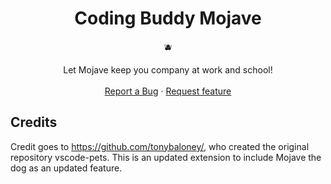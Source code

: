 <div align='center'>

# Coding Buddy Mojave

🫐
</div>    

<p align="center">
    Let Mojave keep you company at work and school!
    <br>
    <br>
    <a href="https://github.com/tonybaloney/vscode-pets/issues/new?assignees=&labels=feature&template=bug_report.md&title=">Report a Bug</a>
    ·
    <a href="https://github.com/tonybaloney/vscode-pets/issues/new?assignees=&labels=feature&template=feature_request.md&title=">Request feature</a>
</p>

## Credits

Credit goes to https://github.com/tonybaloney/, who created the original repository vscode-pets. This is an updated extension to include Mojave the dog as an updated feature.
